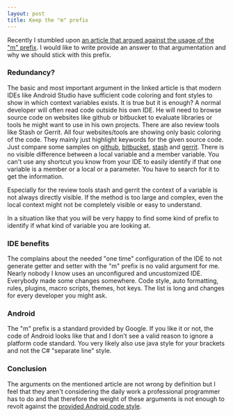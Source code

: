 ```yaml
---
layout: post
title: Keep the "m" prefix
---
```


Recently I stumbled upon [an article that argued against the usage of the "m" prefix](http://trevore.com/post/stop-it-m-prefix).
I would like to write provide an answer to that argumentation and why we should stick with this prefix.

### Redundancy?

The basic and most important argument in the linked article is that modern IDEs like Android Studio have sufficient
code coloring and font styles to show in which context variables exists. It is true but it is enough?
A normal developer will often read code outside his own IDE. He will need to browse source code on websites like
github or bitbucket to evaluate libraries or tools he might want to use in his own projects. There are also review tools
like Stash or Gerrit.
All four websites/tools are showing only basic coloring of the code. They mainly just highlight keywords for the given
source code. Just compare some samples on
[github](https://github.com/android/platform_frameworks_support/blob/master/v4/java/android/support/v4/app/ActivityCompat.java),
[bitbucket](https://bitbucket.org/kugking/datas-for-android-android-studio/src/3f9a3be7ff5118e02ae11b1f24741b0b1cc6ed00/app/src/main/java/kavita/zocial365/app/datas/FullScreenImageActivity.java?at=master),
[stash](https://confluence.atlassian.com/download/attachments/300817283/STASH13_PRactivity.png?version=1&modificationDate=1349754860272&api=v2)
and [gerrit](https://android-review.googlesource.com/#/c/136041/2/services/core/java/com/android/server/wm/WindowManagerService.java).
There is no visible difference between a local variable and a member variable. You can't use any shortcut you know from
your IDE to easily identify if that one variable is a member or a local or a parameter. You have to search for it to get
the information.

Especially for the review tools stash and gerrit the context of a variable is not always directly visible. If the method is
too large and complex, even the local context might not be completely visible or easy to understand.

In a situation like that you will be very happy to find some kind of prefix to identify if what kind of variable you are
looking at.

### IDE benefits

The complains about the needed "one time" configuration of the IDE to not generate getter and setter with the "m" prefix is no
valid argument for me. Nearly nobody I know uses an unconfigured and uncustomized IDE. Everybody made some changes
somewhere. Code style, auto formatting, rules, plugins, macro scripts, themes, hot keys. The list is long and changes
for every developer you might ask.

### Android

The "m" prefix is a standard provided by Google. If you like it or not, the code of Android looks like that and I don't
see a valid reason to ignore a platform code standard. You very likely also use java style for your brackets and not
the C# "separate line" style.

### Conclusion

The arguments on the mentioned article are not wrong by definition but I feel that they aren't considering the daily
work a professional programmer has to do and that therefore the weight of these arguments is not enough to revolt against
the [provided Android code style](https://source.android.com/source/code-style.html).
